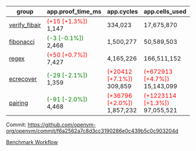 | group | app.proof_time_ms | app.cycles | app.cells_used | leaf.proof_time_ms | leaf.cycles | leaf.cells_used |
| -- | -- | -- | -- | -- | -- | -- |
| [verify_fibair](https://github.com/openvm-org/openvm/blob/benchmark-results/benchmarks-pr/1675/verify_fibair-f6a2562a7c8d3cc3190286e0c439b5c0c903204d.md) |<span style='color: red'>(+15 [+1.3%])</span> 1,147 |  334,023 |  17,675,870 |- | - | - |
| [fibonacci](https://github.com/openvm-org/openvm/blob/benchmark-results/benchmarks-pr/1675/fibonacci-f6a2562a7c8d3cc3190286e0c439b5c0c903204d.md) |<span style='color: green'>(-3 [-0.1%])</span> 2,468 |  1,500,277 |  50,589,503 |- | - | - |
| [regex](https://github.com/openvm-org/openvm/blob/benchmark-results/benchmarks-pr/1675/regex-f6a2562a7c8d3cc3190286e0c439b5c0c903204d.md) |<span style='color: red'>(+50 [+0.7%])</span> 7,427 |  4,165,226 |  166,511,152 |- | - | - |
| [ecrecover](https://github.com/openvm-org/openvm/blob/benchmark-results/benchmarks-pr/1675/ecrecover-f6a2562a7c8d3cc3190286e0c439b5c0c903204d.md) |<span style='color: green'>(-29 [-2.1%])</span> 1,359 | <span style='color: red'>(+20412 [+7.1%])</span> 309,859 | <span style='color: red'>(+672913 [+4.7%])</span> 15,143,099 |- | - | - |
| [pairing](https://github.com/openvm-org/openvm/blob/benchmark-results/benchmarks-pr/1675/pairing-f6a2562a7c8d3cc3190286e0c439b5c0c903204d.md) |<span style='color: green'>(-91 [-2.0%])</span> 4,468 | <span style='color: red'>(+36796 [+2.0%])</span> 1,857,232 | <span style='color: red'>(+1223114 [+1.3%])</span> 97,055,521 |- | - | - |


Commit: https://github.com/openvm-org/openvm/commit/f6a2562a7c8d3cc3190286e0c439b5c0c903204d

[Benchmark Workflow](https://github.com/openvm-org/openvm/actions/runs/15287124806)
